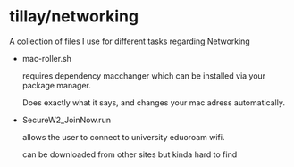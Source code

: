 # tillay/networking
A collection of files I use for different tasks regarding Networking

- mac-roller.sh
  
  requires dependency macchanger which can be installed via your package manager.
  
  Does exactly what it says, and changes your mac adress automatically.
  
- SecureW2_JoinNow.run
  
  allows the user to connect to university eduoroam wifi.
  
  can be downloaded from other sites but kinda hard to find
